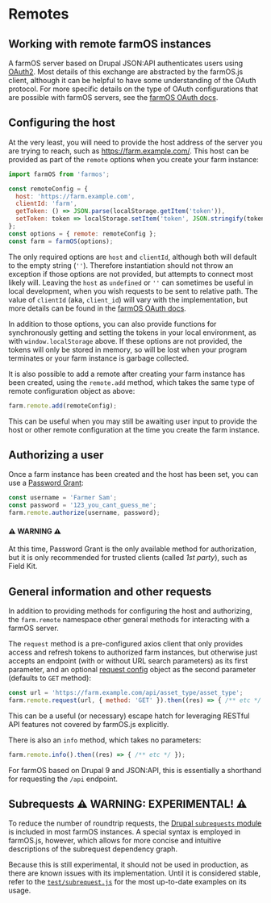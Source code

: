 # Remotes

## Working with remote farmOS instances
A farmOS server based on Drupal JSON:API authenticates users using [OAuth2](https://oauth.net/2/). Most details of this exchange are abstracted by the farmOS.js client, although it can be helpful to have some understanding of the OAuth protocol. For more specific details on the type of OAuth configurations that are possible with farmOS servers, see the [farmOS OAuth docs](https://docs.farmos.org/development/api/authentication/#oauth2-details).

## Configuring the host
At the very least, you will need to provide the host address of the server you are trying to reach, such as https://farm.example.com/. This host can be provided as part of the `remote` options when you create your farm instance:

```js
import farmOS from 'farmos';

const remoteConfig = {
  host: 'https://farm.example.com',
  clientId: 'farm',
  getToken: () => JSON.parse(localStorage.getItem('token')),
  setToken: token => localStorage.setItem('token', JSON.stringify(token)),
};
const options = { remote: remoteConfig };
const farm = farmOS(options);
```

The only required options are `host` and `clientId`, although both will default to the empty string (`''`). Therefore instantiation should not throw an exception if those options are not provided, but attempts to connect most likely will. Leaving the `host` as `undefined` or `''` can sometimes be useful in local development, when you wish requests to be sent to relative path. The value of `clientId` (aka, `client_id`) will vary with the implementation, but more details can be found in the [farmOS OAuth docs](https://docs.farmos.org/development/api/authentication/#clients).

In addition to those options, you can also provide functions for synchronously getting and setting the tokens in your local environment, as with `window.localStorage` above. If these options are not provided, the tokens will only be stored in memory, so will be lost when your program terminates or your farm instance is garbage collected.

It is also possible to add a remote after creating your farm instance has been created, using the `remote.add` method, which takes the same type of remote configuration object as above:

```js
farm.remote.add(remoteConfig);
```

This can be useful when you may still be awaiting user input to provide the host or other remote configuration at the time you create the farm instance.

## Authorizing a user
Once a farm instance has been created and the host has been set, you can use a [Password Grant](https://docs.farmos.org/development/api/authentication/#password-credentials-grant):

```js
const username = 'Farmer Sam';
const password = '123_you_cant_guess_me';
farm.remote.authorize(username, password);
```

#### ⚠️ __WARNING__ ⚠️
At this time, Password Grant is the only available method for authorization, but it is only recommended for trusted clients (called _1st party_), such as Field Kit.

## General information and other requests
In addition to providing methods for configuring the host and authorizing, the `farm.remote` namespace other general methods for interacting with a farmOS server.

The `request` method is a pre-configured axios client that only provides access and refresh tokens to authorized farm instances, but otherwise just accepts an endpoint (with or without URL search parameters) as its first parameter, and an optional [request config](https://axios-http.com/docs/req_config) object as the second parameter (defaults to `GET` method):

```js
const url = 'https://farm.example.com/api/asset_type/asset_type';
farm.remote.request(url, { method: 'GET' }).then((res) => { /** etc */ });
```

This can be a useful (or necessary) escape hatch for leveraging RESTful API features not covered by farmOS.js explicitly.

There is also an `info` method, which takes no parameters:

```js
farm.remote.info().then((res) => { /** etc */ });
```

For farmOS based on Drupal 9 and JSON:API, this is essentially a shorthand for requesting the `/api` endpoint.

## Subrequests ⚠️ __WARNING: EXPERIMENTAL!__ ⚠️
To reduce the number of roundtrip requests, the [Drupal `subrequests` module](https://www.drupal.org/project/subrequests) is included in most farmOS instances. A special syntax is employed in farmOS.js, however, which allows for more concise and intuitive descriptions of the subrequest dependency graph.

Because this is still experimental, it should not be used in production, as there are known issues with its implementation. Until it is considered stable, refer to the [`test/subrequest.js`](https://github.com/farmOS/farmOS.js/blob/main/test/subrequest.js) for the most up-to-date examples on its usage.
